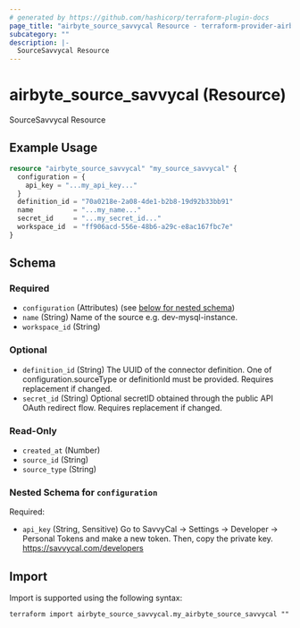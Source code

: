 ```yaml
---
# generated by https://github.com/hashicorp/terraform-plugin-docs
page_title: "airbyte_source_savvycal Resource - terraform-provider-airbyte"
subcategory: ""
description: |-
  SourceSavvycal Resource
---
```


# airbyte_source_savvycal (Resource)

SourceSavvycal Resource

## Example Usage

```terraform
resource "airbyte_source_savvycal" "my_source_savvycal" {
  configuration = {
    api_key = "...my_api_key..."
  }
  definition_id = "70a0218e-2a08-4de1-b2b8-19d92b33bb91"
  name          = "...my_name..."
  secret_id     = "...my_secret_id..."
  workspace_id  = "ff906acd-556e-48b6-a29c-e8ac167fbc7e"
}
```

<!-- schema generated by tfplugindocs -->
## Schema

### Required

- `configuration` (Attributes) (see [below for nested schema](#nestedatt--configuration))
- `name` (String) Name of the source e.g. dev-mysql-instance.
- `workspace_id` (String)

### Optional

- `definition_id` (String) The UUID of the connector definition. One of configuration.sourceType or definitionId must be provided. Requires replacement if changed.
- `secret_id` (String) Optional secretID obtained through the public API OAuth redirect flow. Requires replacement if changed.

### Read-Only

- `created_at` (Number)
- `source_id` (String)
- `source_type` (String)

<a id="nestedatt--configuration"></a>
### Nested Schema for `configuration`

Required:

- `api_key` (String, Sensitive) Go to SavvyCal → Settings → Developer → Personal Tokens and make a new token. Then, copy the private key. https://savvycal.com/developers

## Import

Import is supported using the following syntax:

```shell
terraform import airbyte_source_savvycal.my_airbyte_source_savvycal ""
```
